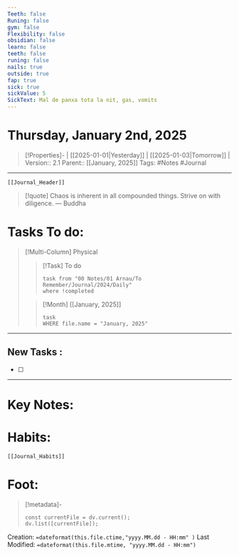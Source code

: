 ```yaml
---
Teeth: false
Runing: false
gym: false
Flexibility: false
obsidian: false
learn: false
teeth: false
runing: false
nails: true
outside: true
fap: true
sick: true
sickValue: 5
SickText: Mal de panxa tota la nit, gas, vomits
---
```

# Thursday, January 2nd, 2025
>[!Properties]- | [[2025-01-01|Yesterday]] | [[2025-01-03|Tomorrow]] | 
>Version:: 2.1
>Parent:: [[January, 2025]]
>Tags: #Notes #Journal 
***
```meta-bind-embed
[[Journal_Header]]
```
> [!quote] Chaos is inherent in all compounded things. Strive on with diligence.
> — Buddha
# Tasks To do:
>[!Multi-Column] Physical
>>[!Task] To do 
>>```dataview
>>task from "00 Notes/01 Arnau/To Remember/Journal/2024/Daily"
>>where !completed
>>```
>
>>[!Month] [[January, 2025]]
>>```dataview
>>task
>>WHERE file.name = "January, 2025"
>>```
***
## New Tasks :
- [ ]
***

# Key Notes:


# Habits:
```meta-bind-embed
[[Journal_Habits]]
```
# Foot:

>[!metadata]- 
>```dataviewjs
>const currentFile = dv.current();
>dv.list([currentFile]);
>```
Creation:          `=dateformat(this.file.ctime,"yyyy.MM.dd - HH:mm" )`
Last Modified:  `=dateformat(this.file.mtime, "yyyy.MM.dd - HH:mm")`


